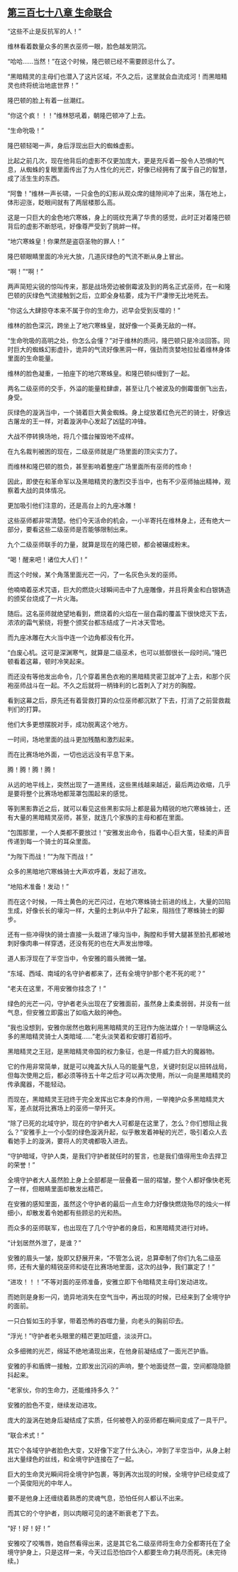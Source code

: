 ## [第三百七十八章 生命联合](https://www.xxbiquge.com/11_11222/8894340.html)


  “这些不止是反抗军的人！”

  维林看着数量众多的黑衣巫师一眼，脸色越发阴沉。

  “哈哈……当然！”在这个时候，隆巴顿已经不需要顾忌什么了。

  “黑暗精灵的主母们也潜入了这片区域，不久之后，这里就会血流成河！而黑暗精灵也终将统治地底世界！”

  隆巴顿的脸上有着一丝潮红。

  “你这个疯！！！”维林怒吼着，朝隆巴顿冲了上去。

  “生命吮吸！”

  隆巴顿轻喝一声，身后浮现出巨大的蜘蛛虚影。

  比起之前几次，现在他背后的虚影不仅更加庞大，更是充斥着一股令人恐惧的气息，从蜘蛛的复眼里面传出了为人性化的光芒，好像已经拥有了属于自己的智慧，成了活生生的东西。

  “阿鲁！”维林一声长啸，一只金色的幻影从观众席的缝隙间冲了出来，落在地上，体形迎涨，眨眼间就有了两层楼那么高。

  这是一只巨大的金色地穴寒蛛，身上的斑纹充满了华贵的感觉，此时正对着隆巴顿背后的虚影不断怒吼，好像尊严受到了挑衅一样。

  “地穴寒蛛皇！你果然是盗窃圣物的罪人！”

  隆巴顿眼睛里面的冷光大放，几道灰绿色的气流不断从身上冒出。

  “啊！”“啊！”

  两声简短尖锐的惊叫传来，那是战场旁边被倒霉波及到的两名正式巫师，在一和隆巴顿的灰绿色气流接触到之后，立即全身枯萎，成为干尸凄惨无比地死去。

  “你这么大肆掠夺本来不属于你的生命力，迟早会受到反噬的！”

  维林的脸色深沉，跨坐上了地穴寒蛛皇，就好像一个英勇无敌的一样。

  “生命吮吸的高明之处，你怎么会懂？”对于维林的质问，隆巴顿只是冷淡回答。同时巨大的蜘蛛幻影虚扑，诡异的气流好像黑洞一样，强劲而贪婪地拉扯着维林身体里面的生命能量。

  维林的脸色凝重，一拍座下的地穴寒蛛皇。和隆巴顿纠缠到了一起。

  两名二级巫师的交手，外溢的能量粒肆虐，甚至让几个被波及的倒霉蛋倒飞出去，身受。

  灰绿色的漩涡当中，一个骑着巨大黄金蜘蛛。身上绽放着红色光芒的骑士，好像远古屠龙的王一样，对着漩涡中心发起了凶猛的冲锋。

  大战不停转换场地，将几个擂台摧毁地不成样。

  在九名裁判被困的现在，二级巫师就是广场里面的顶尖实力了。

  而维林和隆巴顿的胜负，甚至影响着整座广场里面所有巫师的性命！

  因此，即使在和革命军以及黑暗精灵的激烈交手当中，也有不少巫师抽出精神，观察着大战的具体情况。

  更加吸引他们注意的，还是高台上的九座冰雕！

  这些巫师都非常清楚。他们今天活命的机会，一小半寄托在维林身上，还有绝大一部分，要看这些二级巫师是否能够限制出来。

  九个二级巫师联手的力量，就算是现在的隆巴顿，都会被碾成粉末。

  “喝！醒来吧！诸位大人们！”

  而这个时候，某个角落里面光芒一闪，了一名灰色头发的巫师。

  他喃喃着巫术咒语，巨大的燃烧火球瞬间击中了九座雕像，并且将黄金和白银铸造的颁奖台烧成了一片火海。

  随后。这名巫师就绝望地看到，燃烧着的火焰在一层白霜的覆盖下很快熄灭下去，浓浓的霜气萦绕，将整个颁奖台都冻结成了一片冰天雪地。

  而九座冰雕在大火当中连一个边角都没有化开。

  “白废心机。这可是深渊寒气，就算是二级巫术，也可以抵御很长一段时间。”隆巴顿看着这幕，顿时冷笑起来。

  而还没有等他发出命令，几个穿着黑色衣袍的黑暗精灵密卫就冲了上去，和那个灰袍巫师战斗在一起。不久之后就将一柄锋利的匕首刺入了对方的胸膛。

  看到这幕之后，原先还有着营救打算的众位巫师都沉默了下去，打消了之前营救裁判们的打算。

  他们大多更想摆脱对手，成功脱离这个地方。

  一时间，场地里面的战斗更加残酷和激烈起来。

  而在比赛场地外面，一切也远远没有平息下来。

  腾！腾！腾！腾！

  从远的地平线上，突然出现了一道黑线，这些黑线越来越近，最后两边收缩，几乎是要将整个比赛场地都笼罩包围起来的感觉。

  等到黑影靠近之后，就可以看见这些黑影实际上都是最为精锐的地穴寒蛛骑士，还有大量的黑暗精灵巫师，甚至，就连几个家族的主母和都在里面。

  “包围那里，一个人类都不要放过！”安雅发出命令，指着中心巨大茧，轻柔的声音传递到每一个骑士的耳朵里面。

  “为陛下而战！”“为陛下而战！”

  众多的黑暗地穴寒蛛骑士大声欢呼着，发起了进攻。

  “地陷术准备！发动！”

  而在这个时候，一阵土黄色的光芒闪过，在地穴寒蛛骑士前进的线上，大量的凹陷生成，好像长长的壕沟一样，大量的土刺从中升了起来，阻挡住了寒蛛骑士的脚步。

  还有一些冲得快的骑士直接一头栽进了壕沟当中，胸膛和手臂大腿甚至脸孔都被地刺好像肉串一样穿透，还没有死的也在大声发出惨嚎。

  道人影浮现在了半空当中，令安雅的眉头微微一皱。

  “东域、西域、南域的名守护者都来了，还有全境守护那个老不死的呢？”

  “老夫在这里，不用安雅你挂念了！”

  绿色的光芒一闪，守护者老头出现在了安雅面前，虽然身上柔柔弱弱，并没有一丝气息，但安雅立即露出了如临大敌的神色。

  “我也没想到，安雅你居然也敢利用黑暗精灵的王冠作为施法媒介！一举隐瞒这么多的黑暗精灵骑士人类暗域……”老头淡笑着和安娜打着招呼。

  黑暗精灵之王冠，是黑暗精灵帝国的权力象征，也是一件威力巨大的魔器物。

  它的作用非常简单，就是可以掩盖大队人马的能量气息，关键时刻足以扭转战局，但每次使用之后，都必须等待五十年之后才可以再次使用，所以一向是黑暗精灵的传承魔器，不能轻动。

  而现在，黑暗精灵王冠终于完全发挥出它本身的作用，一举掩护众多黑暗精灵大军，差点就将比赛场上的巫师一举歼灭。

  “除了已死的北域守护，现在的守护者大人可都是在这里了，怎么？你们想阻止我么？”安雅手上一个小型的绿色漩涡升起，似乎散发着神秘的光芒，吸引着众人去看她手上的漩涡，要将人的灵魂都吸入进去。

  “守护暗域，守护人类，是我们守护者就任时的誓言，也是我们值得用生命去捍卫的荣誉！”

  全境守护者大人虽然脸上身上全部都是一层叠着一层的褶皱，整个人都好像快老死了一样，但眼睛里面却散发出精芒。

  在安雅的感知里面，虽然这个守护者的最后一点生命力好像快燃烧殆尽的烛火一样细小，却散发着令她都有些顾忌的光和热。

  而众多的巫师联军，也出现在了几个守护者的身后，和黑暗精灵进行对峙。

  “计划居然外泄了，是谁？”

  安雅的眉头一皱，旋即又舒展开来，“不管怎么说，总算牵制了你们九名二级巫师，还有大量的精锐巫师和徒在比赛场地里面，这次的战争，我们赢定了！”

  “进攻！！！”不等对面的巫师准备，安雅立即下令暗精灵主母们发动进攻。

  而她则是身影一闪，诡异地消失在空气当中，再出现的时候，已经来到了全境守护的面前。

  一只白皙如玉的手掌，带着恐怖的吞噬力量，向老头的胸前印去。

  “浮光！”守护者老头眼里的精芒更加旺盛，淡淡开口。

  众多细微的光芒，绵延不绝地涌现出来，在他身前凝结成了一面光芒护盾。

  安雅的手和盾牌一接触，立即发出沉闷的声响，整个地面徒然一震，空间都隐隐颤抖起来。

  “老家伙，你的生命力，还能维持多久？”

  安雅的脸色不变，继续发动进攻。

  庞大的漩涡在她身后凝结成了实质，任何被卷入的巫师都在瞬间变成了一具干尸。

  “联合术式！”

  其它个各域守护者脸色大变，又好像下定了什么决心，冲到了半空当中，从身上射出大量绿色的丝线，和全境守护连接在了一起。

  巨大的生命灵光瞬间将全境守护包裹，等到再次出现的时候，全境守护已经变成了一个英俊阳光的中年人。

  要不是他身上还缠绕着熟悉的灵魂气息，恐怕任何人都认不出来。

  而其它的个守护者，则以肉眼可见的速不断衰老了下去。

  “好！好！好！”

  安雅咬了咬嘴唇，她自然看得出来，这是其它名二级巫师将生命力全都寄托在了全境守护身上，只是这样一来，今天过后恐怕四个人都要生命力耗尽而死。(未完待续。)

